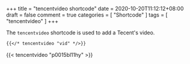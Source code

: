 +++
title = "tencentvideo shortcode"
date = 2020-10-20T11:12:12+08:00
draft = false
comment = true
categories = [
  "Shortcode"
]
tags = [
  "tencentvideo"
]
+++

The `tencentvideo` shortcode is used to add a Tecent's video.

<!--more-->

```markdown
{{</* tencentvideo "vid" */>}}
```

{{< tencentvideo "p0015bl11hy" >}}
